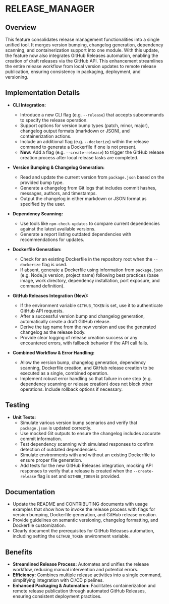 # RELEASE_MANAGER

## Overview
This feature consolidates release management functionalities into a single unified tool. It merges version bumping, changelog generation, dependency scanning, and containerization support into one module. With this update, the feature now also integrates GitHub Releases automation, enabling the creation of draft releases via the GitHub API. This enhancement streamlines the entire release workflow from local version updates to remote release publication, ensuring consistency in packaging, deployment, and versioning.

## Implementation Details
- **CLI Integration:**
  - Introduce a new CLI flag (e.g. `--release`) that accepts subcommands to specify the release operation.
  - Support options for version bump types (patch, minor, major), changelog output formats (markdown or JSON), and containerization actions.
  - Include an additional flag (e.g. `--dockerize`) within the release command to generate a Dockerfile if one is not present.
  - **New:** Add a flag (e.g. `--create-release`) to trigger the GitHub release creation process after local release tasks are completed.

- **Version Bumping & Changelog Generation:**
  - Read and update the current version from `package.json` based on the provided bump type.
  - Generate a changelog from Git logs that includes commit hashes, messages, authors, and timestamps.
  - Output the changelog in either markdown or JSON format as specified by the user.

- **Dependency Scanning:**
  - Use tools like `npm-check-updates` to compare current dependencies against the latest available versions.
  - Generate a report listing outdated dependencies with recommendations for updates.

- **Dockerfile Generation:**
  - Check for an existing Dockerfile in the repository root when the `--dockerize` flag is used.
  - If absent, generate a Dockerfile using information from `package.json` (e.g. Node.js version, project name) following best practices (base image, work directory, dependency installation, port exposure, and command definition).

- **GitHub Releases Integration (New):**
  - If the environment variable `GITHUB_TOKEN` is set, use it to authenticate GitHub API requests.
  - After a successful version bump and changelog generation, automatically create a draft GitHub release.
  - Derive the tag name from the new version and use the generated changelog as the release body.
  - Provide clear logging of release creation success or any encountered errors, with fallback behavior if the API call fails.

- **Combined Workflow & Error Handling:**
  - Allow the version bump, changelog generation, dependency scanning, Dockerfile creation, and GitHub release creation to be executed as a single, combined operation.
  - Implement robust error handling so that failure in one step (e.g. dependency scanning or release creation) does not block other operations. Include rollback options if necessary.

## Testing
- **Unit Tests:**
  - Simulate various version bump scenarios and verify that `package.json` is updated correctly.
  - Use mocked Git outputs to ensure the changelog includes accurate commit information.
  - Test dependency scanning with simulated responses to confirm detection of outdated dependencies.
  - Simulate environments with and without an existing Dockerfile to ensure proper file generation.
  - Add tests for the new GitHub Releases integration, mocking API responses to verify that a release is created when the `--create-release` flag is set and `GITHUB_TOKEN` is provided.

## Documentation
- Update the README and CONTRIBUTING documents with usage examples that show how to invoke the release process with flags for version bumping, Dockerfile generation, and GitHub release creation.
- Provide guidelines on semantic versioning, changelog formatting, and Dockerfile customization.
- Clearly document the prerequisites for GitHub Releases automation, including setting the `GITHUB_TOKEN` environment variable.

## Benefits
- **Streamlined Release Process:** Automates and unifies the release workflow, reducing manual intervention and potential errors.
- **Efficiency:** Combines multiple release activities into a single command, simplifying integration with CI/CD pipelines.
- **Enhanced Packaging & Automation:** Facilitates containerization and remote release publication through automated GitHub Releases, ensuring consistent deployment practices.

